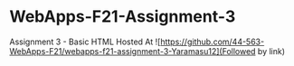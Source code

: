 # WebApps-F21-Assignment-3
Assignment 3 - Basic HTML
Hosted At ![https://github.com/44-563-WebApps-F21/webapps-f21-assignment-3-Yaramasu12](Followed by link)
